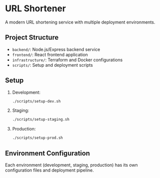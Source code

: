 # URL Shortener

A modern URL shortening service with multiple deployment environments.

## Project Structure

- `backend/`: Node.js/Express backend service
- `frontend/`: React frontend application
- `infrastructure/`: Terraform and Docker configurations
- `scripts/`: Setup and deployment scripts

## Setup

1. Development:
   ```bash
   ./scripts/setup-dev.sh
   ```

2. Staging:
   ```bash
   ./scripts/setup-staging.sh
   ```

3. Production:
   ```bash
   ./scripts/setup-prod.sh
   ```

## Environment Configuration

Each environment (development, staging, production) has its own configuration files and deployment pipeline.
